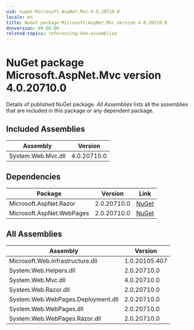 ```yaml
---
uid: nuget-Microsoft.AspNet.Mvc-4.0.20710.0
locale: en
title: NuGet package Microsoft.AspNet.Mvc version 4.0.20710.0
dnnversion: 09.08.00
related-topics: referencing-dnn-assemblies
---
```


# NuGet package Microsoft.AspNet.Mvc version 4.0.20710.0
Details of published NuGet package.
*All Assemblies* lists all the assemblies that are included in this package or any dependent package.

## Included Assemblies

|Assembly|Version|
|---|---|
|System.Web.Mvc.dll|4.0.20710.0|

## Dependencies

|Package|Version|Link|
|---|---|---|
|Microsoft.AspNet.Razor|2.0.20710.0|[NuGet](https://www.nuget.org/packages/Microsoft.AspNet.Razor/2.0.20710.0)|
|Microsoft.AspNet.WebPages|2.0.20710.0|[NuGet](https://www.nuget.org/packages/Microsoft.AspNet.WebPages/2.0.20710.0)|

## All Assemblies

|Assembly|Version|
|---|---|
|Microsoft.Web.Infrastructure.dll|1.0.20105.407|
|System.Web.Helpers.dll|2.0.20710.0|
|System.Web.Mvc.dll|4.0.20710.0|
|System.Web.Razor.dll|2.0.20710.0|
|System.Web.WebPages.Deployment.dll|2.0.20710.0|
|System.Web.WebPages.dll|2.0.20710.0|
|System.Web.WebPages.Razor.dll|2.0.20710.0|

